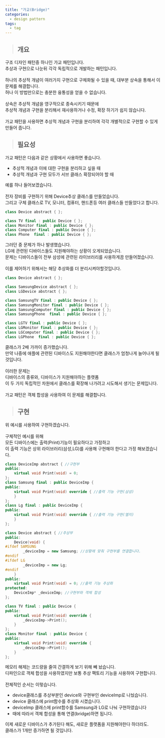 ```yaml
---
title: "가교(Bridge)"
categories:
  - design pattern
tags:
  - tag
---
```

> ## 개요

구조 디자인 패턴중 하나인 가교 패턴입니다.<br>
추상과 구현으로 나눈뒤 각각 독립적으로 개발하는 패턴입니다.<br>
<br>
하나의 추상적 개념이 여러가지 구현으로 구체화될 수 있을 때, 대부분 상속을 통해서 이 문제를 해결합니다.<br>
허나 이 방법만으로는 충분한 융통성을 얻을 수 없습니다.<br>
<br>
상속은 추상적 개념을 영구적으로 종속시키기 때문에<br>
추상적 개념과 구현을 분리해서 재사용하거나 수정, 확장 하기가 쉽지 않습니다.<br>
<br>
가교 패턴을 사용하면 추상적 개념과 구현을 분리하여 각각 개별적으로 구현할 수 있게 만들어 줍니다.
> ## 필요성

가교 패턴은 다음과 같은 상황에서 사용하면 좋습니다.
- 추상적 개념과 이에 대한 구현을 분리하고 싶을 때
- 추상적 개념과 구현 모두가 서브 클래스 확장되어야 할 때

예를 하나 들어보겠습니다.<br>
<br>
전자 장비를 구현하기 위해 Device추상 클래스를 만들었습니다.<br>
그리고 구체 클래스로 TV, 모니터, 컴퓨터, 핸드폰등 여러 클래스들 만들었다고 합니다.
```cpp
class Device abstract { };

class TV final : public Device { };
class Monitor final : public Device { };
class Computer final : public Device { };
class Phone  final : public Device { };
```
그러던 중 문제가 하나 발생했습니다.<br>
LG에 관련된 디바이스들도 지원해야하는 상황이 오게되었습니다.<br>
문제는 디바이스들이 전부 삼성에 관련된 라이브러리를 사용하게끔 만들어졌습니다.<br>
<br>
이를 제어하기 위해서는 해당 추상화를 더 분리시켜야할것입니다.
```cpp
class Device abstract { };

class SamsungDevice abstract { };
class LGDevice abstract { };

class SamsungTV final : public Device { };
class SamsungMonitor final : public Device { };
class SamsungComputer final : public Device { };
class SamsungPhone  final : public Device { };

class LGTV final : public Device { };
class LGMonitor final : public Device { };
class LGComputer final : public Device { };
class LGPhone  final : public Device { };
```
클래스가 2배 가까이 증가했습니다.<br>
만약 나중에 애플에 관련된 디바이스도 지원해야한다면 클래스가 엄청나게 늘어나게 될 것입니다.<br>
<br>
이러한 문제는<br>
디바이스의 종류와, 디바이스가 지원해야하는 플랫폼<br>
이 두 가지 독립적인 차원에서 클래스를 확장해 나가려고 시도해서 생기는 문제입니다.<br>
<br>
가교 패턴은 객체 합성을 사용하여 이 문제를 해결합니다.
> ## 구현

위 예시를 사용하여 구현하겠습니다.<br>
<br>
구체적인 예시를 위해<br>
모든 디바이스에는 출력(Print)기능이 필요하다고 가정하고<br>
이 출력 기능은 상위 라이브러리(삼성,LG)를 사용해 구현해야 한다고 가정 해보겠습니다.
```cpp
class DeviceImp abstract { //구현부
public:
	virtual void Print(void) = 0;
};
class Samsung final : public DeviceImp {
public:
	virtual void Print(void) override { //출력 기능 구현(삼성)
	}
};
class Lg final : public DeviceImp {
public:
	virtual void Print(void) override { //출력 기능 구현(엘지)
	}
};

class Device abstract { //추상부
public:
	Device(void) {
#ifdef SAMSUNG
		_deviceImp = new Samsung; //상황에 맞춰 구현부를 연결합니다.
#endif
#ifdef LG
		_deviceImp = new Lg;
#endif
	}
public:
	virtual void Print(void) = 0; //출력 기능 추상화
protected:
	DeviceImp* _deviceImp; //구현부와 객체 합성
};

class TV final : public Device {
public:
	virtual void Print(void) override {
		_deviceImp->Print();
	}
};
class Monitor final : public Device {
public:
	virtual void Print(void) override {
		_deviceImp->Print();
	}
};
```
메모리 해제는 코드량을 줄여 간결하게 보기 위해 빼 놨습니다.<br>
디파인으로 객체 합성을 사용하였지만 보통 추상 팩토리 기능을 사용하여 구현합니다.<br>
<br>
전체적인 순서는 이렇습니다.
- device클래스를 추상부분인 device와 구현부인 deviceImp로 나눴습니다.
- device 클래스에 print함수를 추상화 시켰습니다.
- deviceImp 클래스에 print함수를 Samsung과 LG로 나눠 구현하였습니다
- 때에 따라서 객체 합성을 통해 연결(bridge)하면 됩니다.

이제 새로운 디바이스가 추가된다 해도, 새로운 플랫폼을 지원해야한다 하더라도.<br>
클래스가 1개만 증가하면 될 것입니다.
